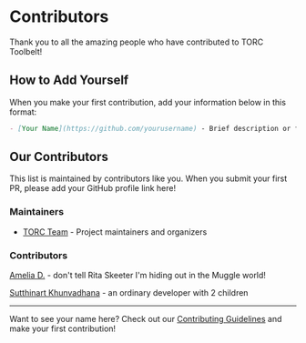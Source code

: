 # Contributors

Thank you to all the amazing people who have contributed to TORC Toolbelt!

## How to Add Yourself

When you make your first contribution, add your information below in this format:

```markdown
- [Your Name](https://github.com/yourusername) - Brief description or fun fact
```

## Our Contributors

This list is maintained by contributors like you. When you submit your first PR, please add your GitHub profile link here!

### Maintainers

- [TORC Team](https://github.com/torc) - Project maintainers and organizers

### Contributors

<!-- Add your name below this line -->
[Amelia D.](https://github.com/amelia2802) - don't tell Rita Skeeter I'm hiding out in the Muggle world!

[Sutthinart Khunvadhana](https://github.com/iakgoog) - an ordinary developer with 2 children

---

Want to see your name here? Check out our [Contributing Guidelines](CONTRIBUTING.md) and make your first contribution!
